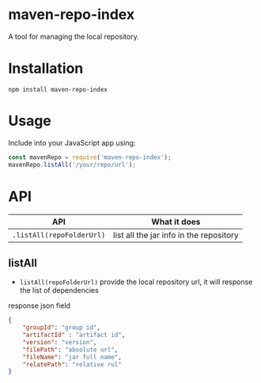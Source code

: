 # maven-repo-index

A tool for managing the local repository.

# Installation

`npm install maven-repo-index`

# Usage

Include into your JavaScript app using:

```js
const mavenRepo = require('maven-repo-index');
mavenRepo.listAll('/your/repo/url');
```
# API

| API | What it does |
|-----|--------------|
| `.listAll(repoFolderUrl)` | list all the jar info in the repository |

## listAll

- `listAll(repoFolderUrl)` provide the local repository url, it will response the list of dependencies

response json field
```json
{
    "groupId": "group id",
    "artifactId" : "artifact id",
    "version": "version",
    "filePath": "absolute url",
    "fileName": "jar full name",
    "relatePath": "relative rul"
}
```
